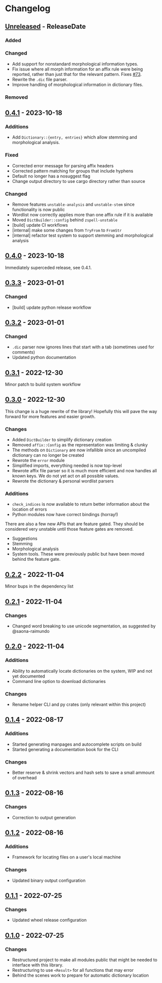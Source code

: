 # Changelog

<!-- next-header -->

## [Unreleased] - ReleaseDate

### Added

### Changed

- Add support for nonstandard morphological information types.
- Fix issue where all morph information for an affix rule were being reported,
  rather than just that for the relevant pattern. Fixes
  [#73](https://github.com/pluots/zspell/issues/73).
- Rewrite the `.dic` file parser.
- Improve handling of morphological information in dictionary files.

### Removed

## [0.4.1] - 2023-10-18

### Additions

- Add `Dictionary::{entry, entries}` which allow stemming and morphological
  analysis.

### Fixed

- Corrected error message for parsing affix headers
- Corrected pattern matching for groups that include hyphens
- Default no longer has a nosuggest flag
- Change output directory to use cargo directory rather than source

### Changed

- Remove features `unstable-analysis` and `unstable-stem` since functionality is
  now public
- Wordlist now correctly applies more than one affix rule if it is available
- Moved `DictBuilder::config` behind `zspell-unstable`
- [build] update CI workflows
- [internal] make some changes from `TryFrom` to `FromStr`
- [internal] refactor test system to support stemming and morphological analysis

## [0.4.0] - 2023-10-18

Immediately superceded release, see 0.4.1.

## [0.3.3] - 2023-01-01

### Changed

- [build] update python release workflow

## [0.3.2] - 2023-01-01

### Changed

- `.dic` parser now ignores lines that start with a tab (sometimes used for
  comments)
- Updated python documentation

## [0.3.1] - 2022-12-30

Minor patch to build system workflow

## [0.3.0] - 2022-12-30

This change is a huge rewrite of the library! Hopefully this will pave the way
forward for more features and easier growth.

### Changes

- Added `DictBuilder` to simplify dictionary creation
- Removed `affix::Config` as the representation was limiting & clunky
- The methods on `Dictionary` are now infallible since an uncompiled dictionary
  can no longer be created
- Rewrote the `error` module
- Simplified imports, everything needed is now top-level
- Rewrote affix file parser so it is much more efficient and now handles all
  known keys. We do not yet act on all possible values.
- Rewrote the dictionary & personal wordlist parsers

### Additions

- `check_indices` is now available to return better information about the
  location of errors
- Python modules now have correct bindings (horray!)

There are also a few new APIs that are feature gated. They should be considered
very unstable until those feature gates are removed.

- Suggestions
- Stemming
- Morphological analysis
- System tools. These were previously public but have been moved behind the
  feature gate.

## [0.2.2] - 2022-11-04

Minor bups in the dependency list

## [0.2.1] - 2022-11-04

### Changes

- Changed word breaking to use unicode segmentation, as suggested by
  @saona-raimundo

## [0.2.0] - 2022-11-04

### Additions

- Ability to automatically locate dictionaries on the system, WIP and not yet
  documented
- Command line option to download dictionaries

### Changes

- Rename helper CLI and py crates (only relevant within this project)

## [0.1.4] - 2022-08-17

### Additions

- Started generating manpages and autocomplete scripts on build
- Started generating a documentation book for the CLI

### Changes

- Better reserve & shrink vectors and hash sets to save a small ammount of
  overhead

## [0.1.3] - 2022-08-16

### Changes

- Correction to output generation

## [0.1.2] - 2022-08-16

### Additions

- Framework for locating files on a user's local machine

### Changes

- Updated binary output configuration

## [0.1.1] - 2022-07-25

### Changes

- Updated wheel release configuration

## [0.1.0] - 2022-07-25

### Changes

- Restructured project to make all modules public that might be needed to
  interface with this library.
- Restructuring to use `<Result>` for all functions that may error
- Behind the scenes work to prepare for automatic dictionary location

<!-- next-url -->

[Unreleased]: https://github.com/pluots/zspell/compare/v0.4.1...HEAD
[0.4.1]: https://github.com/pluots/zspell/compare/v0.4.0...v0.4.1
[0.4.0]: https://github.com/pluots/zspell/compare/v0.3.3...v0.4.0
[0.3.3]: https://github.com/pluots/zspell/compare/v0.3.2...v0.3.3
[0.3.2]: https://github.com/pluots/zspell/compare/v0.3.1...v0.3.2
[0.3.1]: https://github.com/pluots/zspell/compare/v0.3.0...v0.3.1
[0.3.0]: https://github.com/pluots/zspell/compare/v0.2.2...v0.3.0
[0.2.2]: https://github.com/pluots/zspell/compare/v0.2.1...v0.2.2
[0.2.1]: https://github.com/pluots/zspell/compare/v0.2.0...v0.2.1
[0.2.0]: https://github.com/pluots/zspell/compare/v0.1.4...v0.2.0
[0.1.4]: https://github.com/pluots/zspell/compare/v0.1.3...v0.1.4
[0.1.3]: https://github.com/pluots/zspell/compare/v0.1.2...v0.1.3
[0.1.2]: https://github.com/pluots/zspell/compare/v0.1.1...v0.1.2
[0.1.1]: https://github.com/pluots/zspell/compare/v0.1.0...v0.1.1
[0.1.0]: https://github.com/pluots/zspell/compare/v0.0.1...v0.1.0
